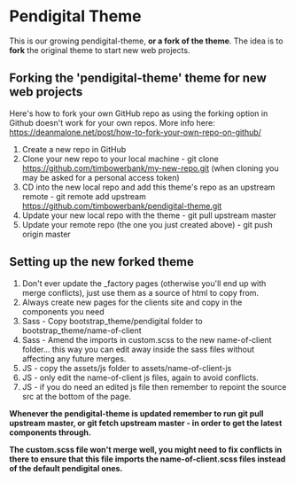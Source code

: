 # Pendigital Theme
This is our growing pendigital-theme, **or a fork of the theme**. The idea is to **fork** the original theme to start new web projects.

## Forking the 'pendigital-theme' theme for new web projects
Here's how to fork your own GitHub repo as using the forking option in Github doesn't work for your own repos. More info here: https://deanmalone.net/post/how-to-fork-your-own-repo-on-github/

1. Create a new repo in GitHub
2. Clone your new repo to your local machine - git clone https://github.com/timbowerbank/my-new-repo.git (when cloning you may be asked for a personal access token)
3. CD into the new local repo and add this theme's repo as an upstream remote - git remote add upstream https://github.com/timbowerbank/pendigital-theme.git
4. Update your new local repo with the theme - git pull upstream master
5. Update your remote repo (the one you just created above) - git push origin master


## Setting up the new forked theme
1. Don't ever update the _factory pages (otherwise you'll end up with merge conflicts), just use them as a source of html to copy from.
2. Always create new pages for the clients site and copy in the components you need
3. Sass - Copy bootstrap_theme/pendigital folder to bootstrap_theme/name-of-client
4. Sass - Amend the imports in custom.scss to the new name-of-client folder... this way you can edit away inside the sass files without affecting any future merges.
5. JS - copy the assets/js folder to assets/name-of-client-js
6. JS - only edit the name-of-client js files, again to avoid conflicts.
7. JS - if you do need an edited js file then remember to repoint the source src at the bottom of the page.


**Whenever the pendigital-theme is updated remember to run git pull upstream master, or git fetch upstream master - in order to get the latest components through.**

**The custom.scss file won't merge well, you might need to fix conflicts in there to ensure that this file imports the name-of-client.scss files instead of the default pendigital ones.**
